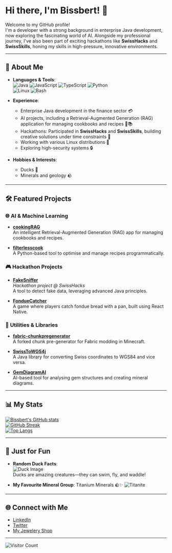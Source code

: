 # Hi there, I'm Bissbert! 🦆

Welcome to my GitHub profile!  
I'm a developer with a strong background in enterprise Java development, now exploring the fascinating world of AI. Alongside my professional journey, I've also been part of exciting hackathons like **SwissHacks** and **SwissSkills**, honing my skills in high-pressure, innovative environments.

---

## 🌟 About Me
- **Languages & Tools**:  
  ![Java](https://img.shields.io/badge/Java-ED8B00?style=for-the-badge&logo=java&logoColor=white)
  ![JavaScript](https://img.shields.io/badge/JavaScript-F7DF1E?style=for-the-badge&logo=javascript&logoColor=black)
  ![TypeScript](https://img.shields.io/badge/TypeScript-007ACC?style=for-the-badge&logo=typescript&logoColor=white)
  ![Python](https://img.shields.io/badge/Python-3776AB?style=for-the-badge&logo=python&logoColor=white)  
  ![Linux](https://img.shields.io/badge/Linux-FCC624?style=for-the-badge&logo=linux&logoColor=black)
  ![Bash](https://img.shields.io/badge/Bash-4EAA25?style=for-the-badge&logo=gnu-bash&logoColor=white)

- **Experience**:  
  - Enterprise Java development in the finance sector 💳  
  - AI projects, including a Retrieval-Augmented Generation (RAG) application for managing cookbooks and recipes 🤖📚  
  - Hackathons: Participated in **SwissHacks** and **SwissSkills**, building creative solutions under time constraints 🚀  
  - Working with various Linux distributions 🐧  
  - Exploring high-security systems 🔒  

- **Hobbies & Interests**:  
  - Ducks 🦆  
  - Minerals and geology 🪨  

---

## 🛠️ Featured Projects

### 🌐 **AI & Machine Learning**
- [**cookingRAG**](https://github.com/Bissbert/cookingRAG)  
  An intelligent Retrieval-Augmented Generation (RAG) app for managing cookbooks and recipes.

- [**filterlesscook**](https://github.com/Bissbert/filterlesscook)  
  A Python-based tool to optimise and manage recipes programmatically.

### 🎮 **Hackathon Projects**
- [**FakeSniffer**](https://github.com/Bissbert/FakeSniffer)  
  *Hackathon project @ SwissHacks*  
  A tool to detect fake data, leveraging advanced Java principles.

- [**FondueCatcher**](https://github.com/Bissbert/FondueCatcher)  
  A game where players catch fondue bread with a pan, built using React Native.  

### 🔧 **Utilities & Libraries**
- [**fabric-chunkpregenerator**](https://github.com/Bissbert/fabric-chunkpregenerator)  
  A forked chunk pre-generator for Fabric modding in Minecraft.  

- [**SwissToWGS4j**](https://github.com/Bissbert/SwissToWGS4j)  
  A Java library for converting Swiss coordinates to WGS84 and vice versa.  

- [**GemDiagramAI**](https://github.com/Bissbert/GemDiagramAI)  
  AI-based tool for analysing gem structures and creating mineral diagrams.  

---

## 📊 My Stats

[![Bissbert's GitHub stats](https://github-readme-stats.vercel.app/api?username=Bissbert&show_icons=true&theme=radical)](https://github.com/Bissbert)  
[![GitHub Streak](https://github-readme-streak-stats.herokuapp.com?user=Bissbert&theme=highcontrast)](https://github.com/Bissbert)  
[![Top Langs](https://github-readme-stats.vercel.app/api/top-langs/?username=Bissbert&layout=compact&theme=radical)](https://github.com/Bissbert)

---

## 🦆 Just for Fun
- **Random Duck Facts**:  
  ![Duck Image](https://random-d.uk/api/v2/randomimg)  
  Ducks are amazing creatures—they can swim, fly, and waddle!  

- **My Favourite Mineral Group**: Titanium Minerals 🪨✨
  ![Titanite](https://i0.wp.com/geologyscience.com/wp-content/uploads/2024/02/Titanite-jpg.webp?fit=1280%2C1280&ssl=1)

---

## 🌐 Connect with Me
- [LinkedIn](https://www.linkedin.com/in/fabian-moor-2930001b6/) 
- [Twitter](https://twitter.com/bissbert)  
- [My Jewelery Shop](https://jewlarray.ch)

---

![Visitor Count](https://visitor-badge.laobi.icu/badge?page_id=Bissbert.Bissbert)
